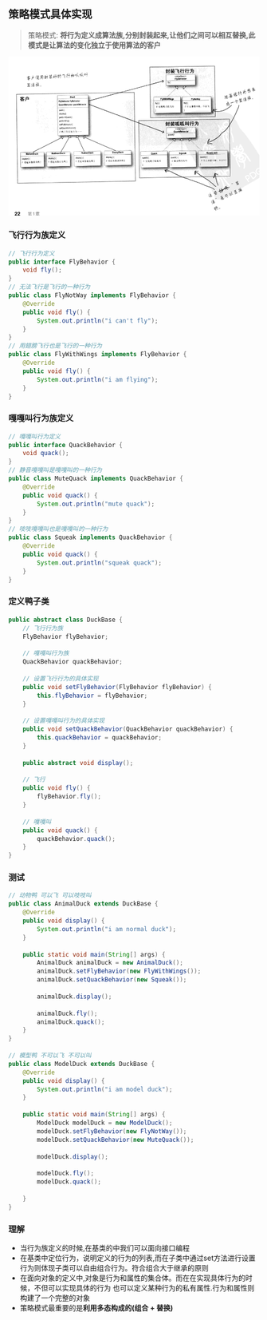 
## 策略模式具体实现

> 策略模式: **将行为定义成算法族,分别封装起来,让他们之间可以相互替换,此模式是让算法的变化独立于使用算法的客户**

![](./img/策略模式示意图.png)

### 飞行行为族定义
```java
// 飞行行为定义
public interface FlyBehavior {
    void fly();
}
// 无法飞行是飞行的一种行为
public class FlyNotWay implements FlyBehavior {
    @Override
    public void fly() {
        System.out.println("i can't fly");
    }
}
// 用翅膀飞行也是飞行的一种行为
public class FlyWithWings implements FlyBehavior {
    @Override
    public void fly() {
        System.out.println("i am flying");
    }
}

```

### 嘎嘎叫行为族定义
```java
// 嘎嘎叫行为定义
public interface QuackBehavior {
    void quack();
}
// 静音嘎嘎叫是嘎嘎叫的一种行为
public class MuteQuack implements QuackBehavior {
    @Override
    public void quack() {
        System.out.println("mute quack");
    }
}
// 吱吱嘎嘎叫也是嘎嘎叫的一种行为
public class Squeak implements QuackBehavior {
    @Override
    public void quack() {
        System.out.println("squeak quack");
    }
}
```

### 定义鸭子类
``` java
public abstract class DuckBase {
    // 飞行行为族
    FlyBehavior flyBehavior;

    // 嘎嘎叫行为族
    QuackBehavior quackBehavior;

    // 设置飞行行为的具体实现
    public void setFlyBehavior(FlyBehavior flyBehavior) {
        this.flyBehavior = flyBehavior;
    }

    // 设置嘎嘎叫行为的具体实现
    public void setQuackBehavior(QuackBehavior quackBehavior) {
        this.quackBehavior = quackBehavior;
    }

    public abstract void display();

    // 飞行
    public void fly() {
        flyBehavior.fly();
    }

    // 嘎嘎叫
    public void quack() {
        quackBehavior.quack();
    }
}

```


### 测试
```java
// 动物鸭 可以飞 可以吱吱叫
public class AnimalDuck extends DuckBase {
    @Override
    public void display() {
        System.out.println("i am normal duck");
    }

    public static void main(String[] args) {
        AnimalDuck animalDuck = new AnimalDuck();
        animalDuck.setFlyBehavior(new FlyWithWings());
        animalDuck.setQuackBehavior(new Squeak());

        animalDuck.display();

        animalDuck.fly();
        animalDuck.quack();
    }
}

// 模型鸭 不可以飞 不可以叫
public class ModelDuck extends DuckBase {
    @Override
    public void display() {
        System.out.println("i am model duck");
    }

    public static void main(String[] args) {
        ModelDuck modelDuck = new ModelDuck();
        modelDuck.setFlyBehavior(new FlyNotWay());
        modelDuck.setQuackBehavior(new MuteQuack());

        modelDuck.display();

        modelDuck.fly();
        modelDuck.quack();

    }
}

```
### 理解
- 当行为族定义的时候,在基类的中我们可以面向接口编程
- 在基类中定位行为，说明定义的行为的列表,而在子类中通过set方法进行设置行为则体现子类可以自由组合行为。符合组合大于继承的原则
- 在面向对象的定义中,对象是行为和属性的集合体。而在在实现具体行为的时候，不但可以实现具体的行为 也可以定义某种行为的私有属性.行为和属性则构建了一个完整的对象
- 策略模式最重要的是**利用多态构成的(组合 + 替换)**




